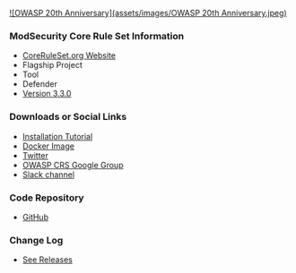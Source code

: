 [![OWASP 20th Anniversary](assets/images/OWASP 20th Anniversary.jpeg)](https://20thanniversary.owasp.org/)

### ModSecurity Core Rule Set Information
* [CoreRuleSet.org Website](https://coreruleset.org)
* <i class="fas fa-flag" style="color:#2ADA08;"></i> Flagship Project
* <i class="fas fa-tools" style="color:#233e81;"></i> Tool
* <i class="fas fa-shield-alt" style="color:#233e81;"></i> Defender
* [Version 3.3.0](https://github.com/coreruleset/coreruleset/releases/tag/v3.3.0)

### Downloads or Social Links
* [Installation Tutorial](https://coreruleset.org/installation/)
* [Docker Image](https://hub.docker.com/r/owasp/modsecurity-crs/) 
* [Twitter](https://twitter.com/coreruleset)
* [OWASP CRS Google Group](https://groups.google.com/a/owasp.org/forum/#!forum/modsecurity-core-rule-set-project)
* [Slack channel](https://owasp.slack.com/archives/CBKGH8A5P)

### Code Repository
* [GitHub](https://github.com/coreruleset/coreruleset/)

### Change Log
* [See Releases](https://github.com/coreruleset/coreruleset/releases)

